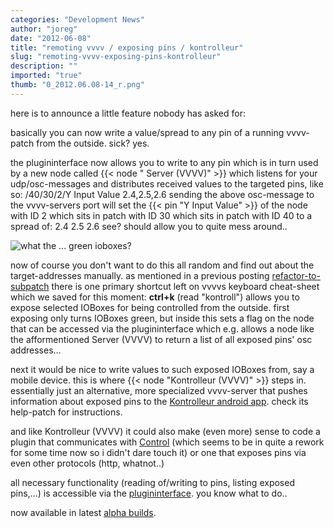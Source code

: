 ```yaml
---
categories: "Development News"
author: "joreg"
date: "2012-06-08"
title: "remoting vvvv / exposing pins / kontrolleur"
slug: "remoting-vvvv-exposing-pins-kontrolleur"
description: ""
imported: "true"
thumb: "0_2012.06.08-14_r.png"
---
```



here is to announce a little feature nobody has asked for:

basically you can now write a value/spread to any pin of a running vvvv-patch from the outside. sick? yes. 

the plugininterface now allows you to write to any pin which is in turn used by a new node called {{< node " Server (VVVV)" >}} which listens for your udp/osc-messages and distributes received values to the targeted pins, like so:
 /40/30/2/Y Input Value 2.4,2.5,2.6
sending the above osc-message to the vvvv-servers port will set the {{< pin "Y Input Value" >}} of the node with ID 2 which sits in patch with ID 30 which sits in patch with ID 40 to a spread of:
 2.4
 2.5
 2.6
see? should allow you to quite mess around..

![what the ... green ioboxes?](0_2012.06.08-14_r.png)

now of course you don't want to do this all random and find out about the target-addresses manually. as mentioned in a previous posting [refactor-to-subpatch](/blog/2012/refactor-to-subpatch) there is one primary shortcut left on vvvvs keyboard cheat-sheet which we saved for this moment: **ctrl+k** (read "kontroll") allows you to expose selected IOBoxes for being controlled from the outside. first exposing only turns IOBoxes green, but inside this sets a flag on the node that can be accessed via the plugininterface which e.g. allows a node like the afformentioned Server (VVVV) to return a list of all exposed pins' osc addresses...

next it would be nice to write values to such exposed IOBoxes from, say a mobile device. this is where {{< node "Kontrolleur (VVVV)" >}} steps in. essentially just an alternative, more specialized vvvv-server that pushes information about exposed pins to the [Kontrolleur android app](https://play.google.com/store/apps/details?id=processing.test.kontrolleur). check its help-patch for instructions. 

and like Kontrolleur (VVVV) it could also make (even more) sense to code a plugin that communicates with [Control](http://charlie-roberts.com/Control/) (which seems to be in quite a rework for some time now so i didn't dare touch it) or one that exposes pins via even other protocols (http, whatnot..)

all necessary functionality (reading of/writing to pins, listing exposed pins,...) is accessible via the [plugininterface](https://vvvv.org/pluginspecs/). you know what to do..

now available in latest [alpha builds](https://vvvv.org/downloads/previews).
